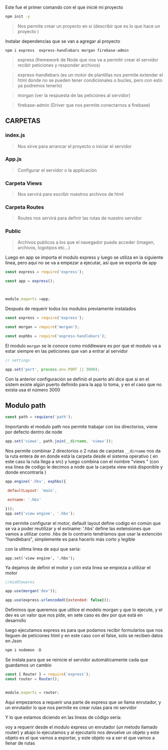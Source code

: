 Este fue el primer comando con el que inicié mi proyecto
```cmd 
npm init -y
```
> Nos permite crear un proyecto en si (describir que es lo que hace un proyecto )

Instalar dependencias que se van a agregar al proyecto


```
npm i express  express-handlebars morgan firebase-admin
```

> express (fremework de Node que nos va a permitir crear el servidor recibir peticiones y  responder archivos)

>express-handlebars (es un motor de plantillas nos permite extender el html donde no se pueden tener condicionales o bucles, pero con esto ya podremos tenerlo)

>morgan (ver la respuesta de las peticiones al servidor)

>firebase-admin (Driver que nos permite conectarnos a firebase)

## CARPETAS 
### index.js
> Nos sirve para arrancar el proyecto o iniciar el servidor
### App.js
>Configurar el servidor o la applicación 
### Carpeta Views
>Nos servirá para escribir nuestros archivos de html
### Carpeta Routes
>Routes nos servirá para definir las rutas de nuestro servidor
### Public
>Archivos publicos a los que el navegador puede acceder (imagen, archivos, logotipos etc...)

Luego en app se importa el modulo express y luego se utiliza en la siguiente linea, pero aquí no se va a empezar a ejecutar, así que se exporta de app

```js  
const express = require('express');

const app = express();

  

module.exports =app;
```

Después de requerir todos los modulos previamente instalados

```js 
const express = require('express');

const morgan = require('morgan');

const exphbs = require('express-handlebars');
```

El modulo ```morgan``` se le conoce como middleware es por que el modulo va a estar siempre en las peticiones que van a entrar al servidor 

```js 
// settings

app.set('port', process.env.PORT || 3000);
```

Con la anterior configuración se definió el puerto ahí dice que si en el sistem 
existe algún puerto definido para la app lo toma, y en el caso que no exista usa el número 3000

## Modulo path 
```js 
const path = requiere('path');
```
Importando el modulo path nos permite trabajar con los directorios, viene por defecto dentro de node 

```js 
app.set('views', path.join(__dirname, 'views'));
```

Nos permite combinar 2 directorios o 2 rutas de carpetas ```__dirname``` nos da la ruta entera de en donde está la carpeta desde el sistema operativo ( en este caso la ruta llega a src) y luego combina con el nombre "views " (con esa linea de codigo le decimos a node que la carpeta view está disponible  y donde encontrarla )

```js 
app.engine('.hbs', exphbs({

 defaultLayout: 'main',

 extname: '.hbs'

}));
app.set('view engine', '.hbs');
```

me permite configurar el motor, default layout define codigo en común que se va a poder reutilizar  y el extname: '.hbs' define las extensiones que vamos a utilizar como .hbs de lo contrario tendríamos que usar la extención "handlebars", simplemente es para hacerlo más corto y legible 

con la ulitma linea de aquí que sería:
```JS 
app.set('view engine', '.hbs');
```

Ya dejamos de definir el motor y con esta linea se empieza a utilizar el motor 
```js 
//middlewares

app.use(morgan('dev'));

app.use(express.urlencoded({extended: false}));
```
Definimos que queremos que utilice el modelo morgan y que lo ejecute, y el dev es un valor que nos pide, en sete caso es dev por que está en desarrollo 

luego ejecutamos express es para que podamos recibir formularios que nos lleguen de peticiones html y en este caso con el false, solo se reciben datos en Json

```js 
npm i nodemon -D
```
Se instala para que se reinicie el servidor automáticamente cada que guardamos un cambio 

 ```js
const { Router } = require('express');
const router = Router();


module.exports = router;
 ```
 
 Aquí empezamos a requerir una parte de express que se llama enrutador, y un enrutador lo que nos permite es crear rutas para mi servidor 
 
 Y lo que estamos diciendo en las lineas de código sería:
 
 voy a requerir desde el modulo express un enrutador (un metodo llamado router)
 y abajo lo ejecutamos y al ejecutarlo nos devuelve un objeto y este objeto es el que vamos a exportar, y este objeto va a ser el que vamos a llenar de rutas 
 